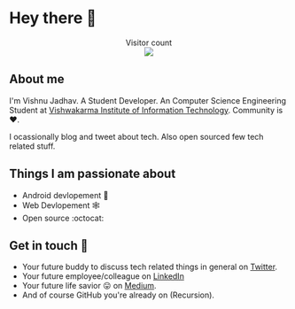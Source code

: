 # Hey there :wave:

<p align="center"> 
  Visitor count<br>
  <img src="https://profile-counter.glitch.me/vjtheengineer/count.svg" />
</p>

## About me

I'm Vishnu Jadhav. A Student Developer. An Computer Science Engineering Student at [Vishwakarma Institute of Information Technology](https://www.viit.ac.in/index.php). Community is :heart:.

I ocassionally blog and tweet about tech. Also open sourced few tech related stuff.  


## Things I am passionate about

- Android devlopement 📲
- Web Devlopement 🕸️
- Open source :octocat:

## Get in touch 🍵

- Your future buddy to discuss tech related things in general on [Twitter](https://twitter.com/vj_5501).
- Your future employee/colleague on [LinkedIn](https://www.linkedin.com/in/vishnu-jadhav-16314020a/)
- Your future life savior :stuck_out_tongue: on [Medium](https://medium.com/@vishnujadhav5501).
- And of course GitHub you're already on (Recursion).


<!--
**vjtheengineer/vjtheengineer** is a ✨ _special_ ✨ repository because its `README.md` (this file) appears on your GitHub profile.

Here are some ideas to get you started:

- 🔭 I’m currently working on ...
- 🌱 I’m currently learning ...
- 👯 I’m looking to collaborate on ...
- 🤔 I’m looking for help with ...
- 💬 Ask me about ...
- 📫 How to reach me: ...
- 😄 Pronouns: ...
- ⚡ Fun fact: ...
-->
